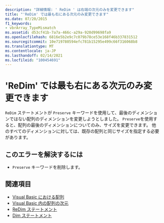 ```yaml
---
description: "詳細情報: ' ReDim ' は右端の次元のみを変更できます"
title: "'ReDim' では最も右にある次元のみ変更できます"
ms.date: 07/20/2015
f1_keywords:
- vbrArray_TypeMismatch
ms.assetid: d53cf41b-7a7a-466c-a29a-920d99698fa9
ms.openlocfilehash: 6816e5b2e9c7c079b78ce53e168f46b337831512
ms.sourcegitcommit: 10e719780594efc781b15295e499c66f316068b8
ms.translationtype: MT
ms.contentlocale: ja-JP
ms.lasthandoff: 02/14/2021
ms.locfileid: "100454691"
---
```

# <a name="redim-can-only-change-the-right-most-dimension"></a>'ReDim' では最も右にある次元のみ変更できます

`ReDim` ステートメントが `Preserve` キーワードを使用して、最後のディメンションではない配列のディメンションを変更しようとしました。 `Preserve`を使用すると、配列の最後のディメンションについてのみ、サイズを変更できます。 他のすべてのディメンションに対しては、既存の配列と同じサイズを指定する必要があります。  
  
## <a name="to-correct-this-error"></a>このエラーを解決するには  
  
- `Preserve` キーワードを削除します。  
  
## <a name="see-also"></a>関連項目

- [Visual Basic における配列](../programming-guide/language-features/arrays/index.md)
- [Visual Basic 内の配列の次元](../programming-guide/language-features/arrays/array-dimensions.md)
- [ReDim ステートメント](../language-reference/statements/redim-statement.md)
- [Dim ステートメント](../language-reference/statements/dim-statement.md)

